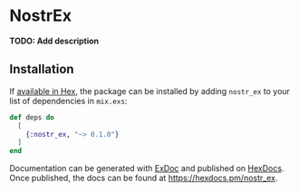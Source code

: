 # NostrEx

**TODO: Add description**

## Installation

If [available in Hex](https://hex.pm/docs/publish), the package can be installed
by adding `nostr_ex` to your list of dependencies in `mix.exs`:

```elixir
def deps do
  [
    {:nostr_ex, "~> 0.1.0"}
  ]
end
```

Documentation can be generated with [ExDoc](https://github.com/elixir-lang/ex_doc)
and published on [HexDocs](https://hexdocs.pm). Once published, the docs can
be found at <https://hexdocs.pm/nostr_ex>.

